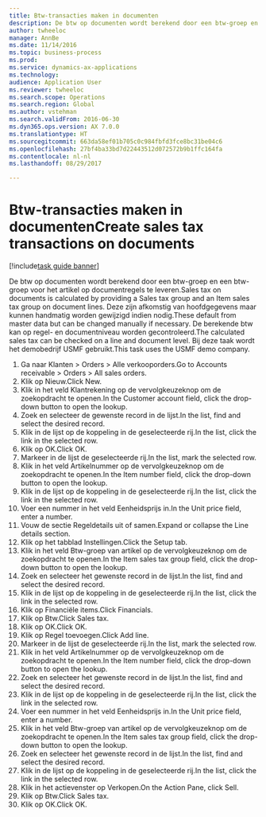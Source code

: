 ```yaml
--- 
title: Btw-transacties maken in documenten
description: De btw op documenten wordt berekend door een btw-groep en een btw-groep voor het artikel op documentregels te leveren.
author: twheeloc
manager: AnnBe
ms.date: 11/14/2016
ms.topic: business-process
ms.prod: 
ms.service: dynamics-ax-applications
ms.technology: 
audience: Application User
ms.reviewer: twheeloc
ms.search.scope: Operations
ms.search.region: Global
ms.author: vstehman
ms.search.validFrom: 2016-06-30
ms.dyn365.ops.version: AX 7.0.0
ms.translationtype: HT
ms.sourcegitcommit: 663da58ef01b705c0c984fbfd3fce8bc31be04c6
ms.openlocfilehash: 27bf4ba33bd7d22443512d072572b9b1ffc164fa
ms.contentlocale: nl-nl
ms.lasthandoff: 08/29/2017

---
```

# <a name="create-sales-tax-transactions-on-documents"></a><span data-ttu-id="fe805-103">Btw-transacties maken in documenten</span><span class="sxs-lookup"><span data-stu-id="fe805-103">Create sales tax transactions on documents</span></span>

[!include[task guide banner](../../includes/task-guide-banner.md)]

<span data-ttu-id="fe805-104">De btw op documenten wordt berekend door een btw-groep en een btw-groep voor het artikel op documentregels te leveren.</span><span class="sxs-lookup"><span data-stu-id="fe805-104">Sales tax on documents is calculated by providing a Sales tax group and an Item sales tax group on document lines.</span></span> <span data-ttu-id="fe805-105">Deze zijn afkomstig van hoofdgegevens maar kunnen handmatig worden gewijzigd indien nodig.</span><span class="sxs-lookup"><span data-stu-id="fe805-105">These default from master data but can be changed manually if necessary.</span></span> <span data-ttu-id="fe805-106">De berekende btw kan op regel- en documentniveau worden gecontroleerd.</span><span class="sxs-lookup"><span data-stu-id="fe805-106">The calculated sales tax can be checked on a line and document level.</span></span> <span data-ttu-id="fe805-107">Bij deze taak wordt het demobedrijf USMF gebruikt.</span><span class="sxs-lookup"><span data-stu-id="fe805-107">This task uses the USMF demo company.</span></span>

1. <span data-ttu-id="fe805-108">Ga naar Klanten > Orders > Alle verkooporders.</span><span class="sxs-lookup"><span data-stu-id="fe805-108">Go to Accounts receivable > Orders > All sales orders.</span></span>
2. <span data-ttu-id="fe805-109">Klik op Nieuw.</span><span class="sxs-lookup"><span data-stu-id="fe805-109">Click New.</span></span>
3. <span data-ttu-id="fe805-110">Klik in het veld Klantrekening op de vervolgkeuzeknop om de zoekopdracht te openen.</span><span class="sxs-lookup"><span data-stu-id="fe805-110">In the Customer account field, click the drop-down button to open the lookup.</span></span>
4. <span data-ttu-id="fe805-111">Zoek en selecteer de gewenste record in de lijst.</span><span class="sxs-lookup"><span data-stu-id="fe805-111">In the list, find and select the desired record.</span></span>
5. <span data-ttu-id="fe805-112">Klik in de lijst op de koppeling in de geselecteerde rij.</span><span class="sxs-lookup"><span data-stu-id="fe805-112">In the list, click the link in the selected row.</span></span>
6. <span data-ttu-id="fe805-113">Klik op OK.</span><span class="sxs-lookup"><span data-stu-id="fe805-113">Click OK.</span></span>
7. <span data-ttu-id="fe805-114">Markeer in de lijst de geselecteerde rij.</span><span class="sxs-lookup"><span data-stu-id="fe805-114">In the list, mark the selected row.</span></span>
8. <span data-ttu-id="fe805-115">Klik in het veld Artikelnummer op de vervolgkeuzeknop om de zoekopdracht te openen.</span><span class="sxs-lookup"><span data-stu-id="fe805-115">In the Item number field, click the drop-down button to open the lookup.</span></span>
9. <span data-ttu-id="fe805-116">Klik in de lijst op de koppeling in de geselecteerde rij.</span><span class="sxs-lookup"><span data-stu-id="fe805-116">In the list, click the link in the selected row.</span></span>
10. <span data-ttu-id="fe805-117">Voer een nummer in het veld Eenheidsprijs in.</span><span class="sxs-lookup"><span data-stu-id="fe805-117">In the Unit price field, enter a number.</span></span>
11. <span data-ttu-id="fe805-118">Vouw de sectie Regeldetails uit of samen.</span><span class="sxs-lookup"><span data-stu-id="fe805-118">Expand or collapse the Line details section.</span></span>
12. <span data-ttu-id="fe805-119">Klik op het tabblad Instellingen.</span><span class="sxs-lookup"><span data-stu-id="fe805-119">Click the Setup tab.</span></span>
13. <span data-ttu-id="fe805-120">Klik in het veld Btw-groep van artikel op de vervolgkeuzeknop om de zoekopdracht te openen.</span><span class="sxs-lookup"><span data-stu-id="fe805-120">In the Item sales tax group field, click the drop-down button to open the lookup.</span></span>
14. <span data-ttu-id="fe805-121">Zoek en selecteer het gewenste record in de lijst.</span><span class="sxs-lookup"><span data-stu-id="fe805-121">In the list, find and select the desired record.</span></span>
15. <span data-ttu-id="fe805-122">Klik in de lijst op de koppeling in de geselecteerde rij.</span><span class="sxs-lookup"><span data-stu-id="fe805-122">In the list, click the link in the selected row.</span></span>
16. <span data-ttu-id="fe805-123">Klik op Financiële items.</span><span class="sxs-lookup"><span data-stu-id="fe805-123">Click Financials.</span></span>
17. <span data-ttu-id="fe805-124">Klik op Btw.</span><span class="sxs-lookup"><span data-stu-id="fe805-124">Click Sales tax.</span></span>
18. <span data-ttu-id="fe805-125">Klik op OK.</span><span class="sxs-lookup"><span data-stu-id="fe805-125">Click OK.</span></span>
19. <span data-ttu-id="fe805-126">Klik op Regel toevoegen.</span><span class="sxs-lookup"><span data-stu-id="fe805-126">Click Add line.</span></span>
20. <span data-ttu-id="fe805-127">Markeer in de lijst de geselecteerde rij.</span><span class="sxs-lookup"><span data-stu-id="fe805-127">In the list, mark the selected row.</span></span>
21. <span data-ttu-id="fe805-128">Klik in het veld Artikelnummer op de vervolgkeuzeknop om de zoekopdracht te openen.</span><span class="sxs-lookup"><span data-stu-id="fe805-128">In the Item number field, click the drop-down button to open the lookup.</span></span>
22. <span data-ttu-id="fe805-129">Zoek en selecteer het gewenste record in de lijst.</span><span class="sxs-lookup"><span data-stu-id="fe805-129">In the list, find and select the desired record.</span></span>
23. <span data-ttu-id="fe805-130">Klik in de lijst op de koppeling in de geselecteerde rij.</span><span class="sxs-lookup"><span data-stu-id="fe805-130">In the list, click the link in the selected row.</span></span>
24. <span data-ttu-id="fe805-131">Voer een nummer in het veld Eenheidsprijs in.</span><span class="sxs-lookup"><span data-stu-id="fe805-131">In the Unit price field, enter a number.</span></span>
25. <span data-ttu-id="fe805-132">Klik in het veld Btw-groep van artikel op de vervolgkeuzeknop om de zoekopdracht te openen.</span><span class="sxs-lookup"><span data-stu-id="fe805-132">In the Item sales tax group field, click the drop-down button to open the lookup.</span></span>
26. <span data-ttu-id="fe805-133">Zoek en selecteer het gewenste record in de lijst.</span><span class="sxs-lookup"><span data-stu-id="fe805-133">In the list, find and select the desired record.</span></span>
27. <span data-ttu-id="fe805-134">Klik in de lijst op de koppeling in de geselecteerde rij.</span><span class="sxs-lookup"><span data-stu-id="fe805-134">In the list, click the link in the selected row.</span></span>
28. <span data-ttu-id="fe805-135">Klik in het actievenster op Verkopen.</span><span class="sxs-lookup"><span data-stu-id="fe805-135">On the Action Pane, click Sell.</span></span>
29. <span data-ttu-id="fe805-136">Klik op Btw.</span><span class="sxs-lookup"><span data-stu-id="fe805-136">Click Sales tax.</span></span>
30. <span data-ttu-id="fe805-137">Klik op OK.</span><span class="sxs-lookup"><span data-stu-id="fe805-137">Click OK.</span></span>


